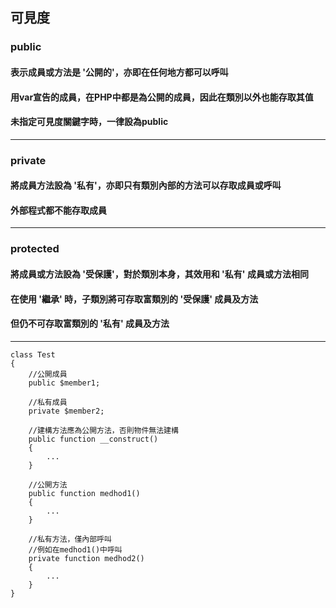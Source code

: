 ## 可見度

### public
#### 表示成員或方法是 '公開的'，亦即在任何地方都可以呼叫
#### 用var宣告的成員，在PHP中都是為公開的成員，因此在類別以外也能存取其值
#### 未指定可見度關鍵字時，一律設為public

***

### private
#### 將成員方法設為 '私有'，亦即只有類別內部的方法可以存取成員或呼叫
#### 外部程式都不能存取成員

***

### protected
#### 將成員或方法設為 '受保護'，對於類別本身，其效用和 '私有' 成員或方法相同
#### 在使用 '繼承' 時，子類別將可存取富類別的 '受保護' 成員及方法
#### 但仍不可存取富類別的 '私有' 成員及方法

***

```
class Test
{
	//公開成員
	public $member1;

	//私有成員
	private $member2;

	//建構方法應為公開方法，否則物件無法建構
	public function __construct()
	{
		...
	}

	//公開方法
	public function medhod1()
	{
		...
	}

	//私有方法，僅內部呼叫
	//例如在medhod1()中呼叫
	private function medhod2()
	{
		...
	}
}
```
